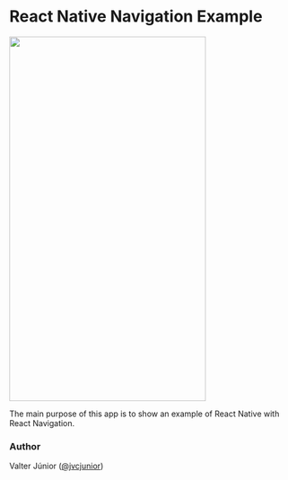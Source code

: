 # React Native Navigation Example

<img src="Screenshots/friends_app.gif" width="350px" height="650">

The main purpose of this app is to show an example of React Native with React Navigation. 

### Author

Valter Júnior ([@jvcjunior](http://twitter.com/jvcjunior))

